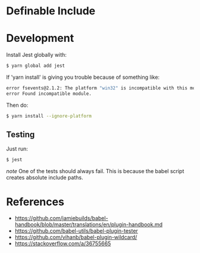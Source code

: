 # Definable Include

# Development

Install Jest globally with:
```bash
$ yarn global add jest
```
If 'yarn install' is giving you trouble because of something like:
```bash
error fsevents@2.1.2: The platform "win32" is incompatible with this module.
error Found incompatible module.
```

Then do:
```bash
$ yarn install --ignore-platform
```

## Testing
Just run:
```bash
$ jest
```

*note* One of the tests should always fail. This is because the babel script creates absolute include paths. 


# References
- https://github.com/jamiebuilds/babel-handbook/blob/master/translations/en/plugin-handbook.md
- https://github.com/babel-utils/babel-plugin-tester
- https://github.com/vihanb/babel-plugin-wildcard/
- https://stackoverflow.com/a/36755665


[//]: # (vscode markdown preview shortcut is command + shift + v)
